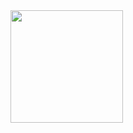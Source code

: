 

<picture>

  <img height="180" src="https://github-readme-stats.vercel.app/api?username=uwuclara&show_icons=true&theme=omni&count_private=true&bg_color=00000000" />
  
</picture>
